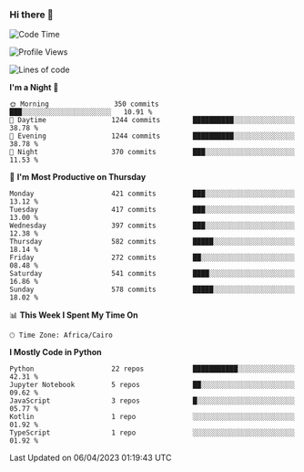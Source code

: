 ### Hi there 👋

<!--
**AMR-KELEG/AMR-KELEG** is a ✨ _special_ ✨ repository because its `README.md` (this file) appears on your GitHub profile.

Here are some ideas to get you started:

- 🔭 I’m currently working on ...
- 🌱 I’m currently learning ...
- 👯 I’m looking to collaborate on ...
- 🤔 I’m looking for help with ...
- 💬 Ask me about ...
- 📫 How to reach me: ...
- 😄 Pronouns: ...
- ⚡ Fun fact: ...
-->

<!--START_SECTION:waka-->
![Code Time](http://img.shields.io/badge/Code%20Time-0%20secs-blue)

![Profile Views](http://img.shields.io/badge/Profile%20Views-0-blue)

![Lines of code](https://img.shields.io/badge/From%20Hello%20World%20I%27ve%20Written-20.5%20million%20lines%20of%20code-blue)

**I'm a Night 🦉** 

```text
🌞 Morning                350 commits         ███░░░░░░░░░░░░░░░░░░░░░░   10.91 % 
🌆 Daytime                1244 commits        ██████████░░░░░░░░░░░░░░░   38.78 % 
🌃 Evening                1244 commits        ██████████░░░░░░░░░░░░░░░   38.78 % 
🌙 Night                  370 commits         ███░░░░░░░░░░░░░░░░░░░░░░   11.53 % 
```
📅 **I'm Most Productive on Thursday** 

```text
Monday                   421 commits         ███░░░░░░░░░░░░░░░░░░░░░░   13.12 % 
Tuesday                  417 commits         ███░░░░░░░░░░░░░░░░░░░░░░   13.00 % 
Wednesday                397 commits         ███░░░░░░░░░░░░░░░░░░░░░░   12.38 % 
Thursday                 582 commits         █████░░░░░░░░░░░░░░░░░░░░   18.14 % 
Friday                   272 commits         ██░░░░░░░░░░░░░░░░░░░░░░░   08.48 % 
Saturday                 541 commits         ████░░░░░░░░░░░░░░░░░░░░░   16.86 % 
Sunday                   578 commits         █████░░░░░░░░░░░░░░░░░░░░   18.02 % 
```


📊 **This Week I Spent My Time On** 

```text
🕑︎ Time Zone: Africa/Cairo
```

**I Mostly Code in Python** 

```text
Python                   22 repos            ███████████░░░░░░░░░░░░░░   42.31 % 
Jupyter Notebook         5 repos             ██░░░░░░░░░░░░░░░░░░░░░░░   09.62 % 
JavaScript               3 repos             █░░░░░░░░░░░░░░░░░░░░░░░░   05.77 % 
Kotlin                   1 repo              ░░░░░░░░░░░░░░░░░░░░░░░░░   01.92 % 
TypeScript               1 repo              ░░░░░░░░░░░░░░░░░░░░░░░░░   01.92 % 
```




 Last Updated on 06/04/2023 01:19:43 UTC
<!--END_SECTION:waka-->
